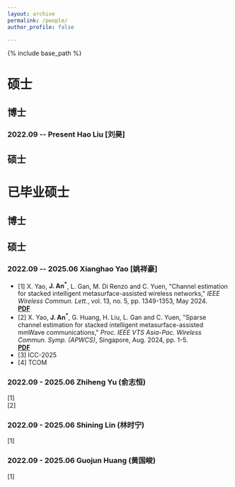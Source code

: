```yaml
---
layout: archive
permalink: /people/
author_profile: false

---
```


{% include base_path %}
# 硕士
## 博士
### 2022.09 -- Present Hao Liu [刘昊]
## 硕士
# 已毕业硕士
## 博士
## 硕士
### 2022.09 -- 2025.06 Xianghao Yao [姚祥豪]
* [1] X. Yao, **J. An<sup>*</sup>**, L. Gan, M. Di Renzo and C. Yuen, "Channel estimation for stacked intelligent metasurface-assisted wireless networks," _IEEE Wireless Commun. Lett._, vol. 13, no. 5, pp. 1349-1353, May 2024.<br>
**[PDF](https://ieeexplore.ieee.org/document/10445164)**
* [2] X. Yao, **J. An<sup>*</sup>**, G. Huang, H. Liu, L. Gan and C. Yuen, "Sparse channel estimation for stacked intelligent metasurface-assisted mmWave communications," _Proc. IEEE VTS Asia-Pac. Wireless Commun. Symp. (APWCS)_, Singapore, Aug. 2024, pp. 1-5.<br>
**[PDF](https://ieeexplore.ieee.org/document/10679297)**
* [3] ICC-2025<br>
* [4] TCOM<br>
### 2022.09 - 2025.06 Zhiheng Yu (俞志恒)
[1]<br>
[2]
### 2022.09 - 2025.06 Shining Lin (林时宁)
[1]
### 2022.09 - 2025.06 Guojun Huang (黄国峻)
[1]
